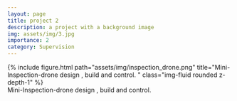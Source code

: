```yaml
---
layout: page
title: project 2
description: a project with a background image
img: assets/img/3.jpg
importance: 2
category: Supervision
---
```




<div class="caption">
</div>
<div class="row">
    <div class="col-sm mt-3 mt-md-0">
        {% include figure.html path="assets/img/inspection_drone.png" title="Mini-Inspection-drone design , build and control. " class="img-fluid rounded z-depth-1" %}
    </div>
</div>
<div class="caption">
    Mini-Inspection-drone design , build and control. 
</div>


